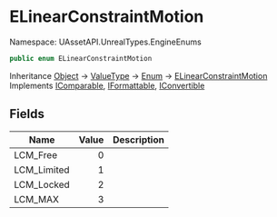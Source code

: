 # ELinearConstraintMotion

Namespace: UAssetAPI.UnrealTypes.EngineEnums

```csharp
public enum ELinearConstraintMotion
```

Inheritance [Object](https://docs.microsoft.com/en-us/dotnet/api/system.object) → [ValueType](https://docs.microsoft.com/en-us/dotnet/api/system.valuetype) → [Enum](https://docs.microsoft.com/en-us/dotnet/api/system.enum) → [ELinearConstraintMotion](./uassetapi.unrealtypes.engineenums.elinearconstraintmotion.md)<br>
Implements [IComparable](https://docs.microsoft.com/en-us/dotnet/api/system.icomparable), [IFormattable](https://docs.microsoft.com/en-us/dotnet/api/system.iformattable), [IConvertible](https://docs.microsoft.com/en-us/dotnet/api/system.iconvertible)

## Fields

| Name | Value | Description |
| --- | --: | --- |
| LCM_Free | 0 |  |
| LCM_Limited | 1 |  |
| LCM_Locked | 2 |  |
| LCM_MAX | 3 |  |
